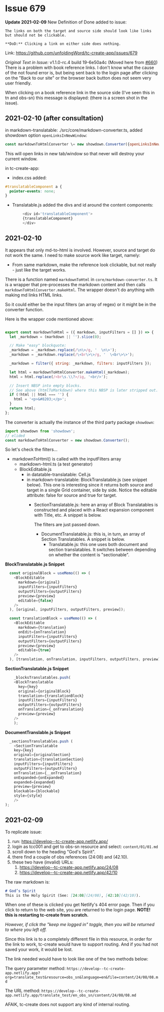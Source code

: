 # Issue 679

**Update 2021-02-09** New Definition of Done added to issue: 
```
The links on both the target and source side should look like links but should not be clickable.

**DoD:** Clicking a link on either side does nothing.
```

Link: https://github.com/unfoldingWord/tc-create-app/issues/679

*Original Text in Issue:* v1.1.0-rc.4 build 19-6e50a4c (Moved here from [#660](https://github.com/unfoldingWord/tc-create-app/issues/660))  
There is a problem with book reference links. I don't know what the cause of the not found error is, but being sent back to the login page after clicking on the "Back to our site" or the browser back button does not seem very user friendly.

When clicking on a book reference link in the source side (I've seen this in tn and obs-sn) this message is displayed: (there is a screen shot in the issue).

## 2021-02-10 (after consultation)

in markdown-translatable: ./src/core/markdown-converter.ts, added showdown option `openLinksInNewWindow`:
```js
const markdownToHtmlConverter \= new showdown.Converter({openLinksInNewWindow: true});
```
This will open links in new tab/window so that never will destroy your current window.

in tc-create-app: 
- index.css added:
```css
#translatableComponent a {
  pointer-events: none;
}
```

- Translatable.js added the divs and id around the content components:
```js
        <div id='translatableComponent'>
        {translatableComponent}
        </div>
```


## 2021-02-10 

It appears that only md-to-html is involved. However, source and target do not work the same. I need to make source work like target, namely:
- From same markdown, make the reference look clickable, but not really - just like the target works.

There is a function named `markdownToHtml` in  `core/markdown-converter.ts`. It is a wrapper that pre-processes the markdown content and then calls
`markdownToHtmlConverter.makeHtml`. The wrapper doesn't do anything with making md links HTML links.

So it could either be the input filters (an array of regex) or it might be in the converter function.

Here is the wrapper code mentioned above:

```js

export const markdownToHtml = ({ markdown, inputFilters = [] }) => {
  let _markdown = (markdown || '').slice(0);

  // Make "easy" blockquote:
  _markdown = _markdown.replace(/\n\>/g, '  \n\>');
  _markdown = _markdown.replace(/\<br\>\>/g, '  \<br\>\>');

  _markdown = filter({ string: _markdown, filters: inputFilters });

  let html = markdownToHtmlConverter.makeHtml(_markdown);
  html = html.replace(/<br\s.\\?>/ig, '<br/>');

  // Insert NBSP into empty blocks.
  // See above (htmlToMarkdown) where this NBSP is later stripped out.
  if (!html || html === '') {
    html = '<p>&#8203;</p>';
  }
  return html;
};
```

The converter is actually the instance of the third party package `showdown`:
```js 
import showdown from 'showdown';
// elided
const markdownToHtmlConverter = new showdown.Converter();
```

So let's check the filters...
- markdownToHtml() is called with the inputFilters array
	- markdown-html.ts (a test generator)
	- BlockEditable.js
		- in datatable-translatable: Cell.js
		- in markdown-translatable: BlockTranslatable.js (see snippet below). This one is interesting since it returns both source and target in a single Grid container, side by side. Notice the editable attribute: false for source and true for target.
			- SectionTranslatable.js: here an array of Block Translatables is constructed and placed with a React expansion component with Title, etc. A snippet is below.

				The filters are just passed down.
				- DocumentTranslatable.js: this is, in turn, an array of Section Translatables. A snippet is below.
					- Translatable.js: this one uses both document and section translatables. It switches between depending on whether the content is "sectionable".




**BlockTranslatable.js Snippet**
```js
  const originalBlock = useMemo(() => (
    <BlockEditable
      markdown={original}
      inputFilters={inputFilters}
      outputFilters={outputFilters}
      preview={preview}
      editable={false}
    />
  ), [original, inputFilters, outputFilters, preview]);

  const translationBlock = useMemo(() => (
    <BlockEditable
      markdown={translation}
      onEdit={onTranslation}
      inputFilters={inputFilters}
      outputFilters={outputFilters}
      preview={preview}
      editable={true}
    />
  ), [translation, onTranslation, inputFilters, outputFilters, preview]);
```

**SectionTranslatable.js Snippet**
```js
	_blocksTranslatables.push(
	<BlockTranslatable
	  key={key}
	  original={originalBlock}
	  translation={translationBlock}
	  inputFilters={inputFilters}
	  outputFilters={outputFilters}
	  onTranslation={_onTranslation}
	  preview={preview}
	/>
	);
```

**DocumentTranslable.js Snippet**
```js
  _sectionsTranslatables.push (
	<SectionTranslatable
	key={key}
	original={originalSection}
	translation={translationSection}
	inputFilters={inputFilters}
	outputFilters={outputFilters}
	onTranslation={__onTranslation}
	onExpanded={onExpanded}
	expanded={expanded}
	preview={preview}
	blockable={blockable}
	style={style}
	/>
);
```

## 2021-02-09
To replicate issue:
1. run: https://develop--tc-create-app.netlify.app/
2. login as tcc001 and get to obs-sn resource and select: `content/01/01.md`
3. scroll down to the heading "God's Spirit".
4. there find a couple of obs references (24:08) and (42.10).
5. these two have (invalid) URLs:
	1. https://develop--tc-create-app.netlify.app/24/08
	2. https://develop--tc-create-app.netlify.app/42/10

The raw markdown is:
```md
# God’s Spirit
This is the Holy Spirit (See: [24:08](24/08), [42:10](42/10)).
```

When one of these is clicked you get Netlify's 404 error page. Then if you click to return to the web site, you are returned to the login page. **NOTE! this is restarting tc-create from scratch.**

*However, if click the "keep me logged in" toggle, then you will be returned to where you left off.*

Since this link is to a completely different file in this resource, in order for the link to work, tc-create would have to support routing. And if you had not saved your work, it would be lost.

The link needed would have to look like one of the two methods below:

The query parameter method:
`https://develop--tc-create-app.netlify.app?org=translate_test&resource=obs_sn&language=en&file=content/24/08/08.md`

The URL method:
`https://develop--tc-create-app.netlify.app/translate_test/en_obs_sn/content/24/08/08.md`

AFAIK, tc-create does not support any kind of internal routing.

